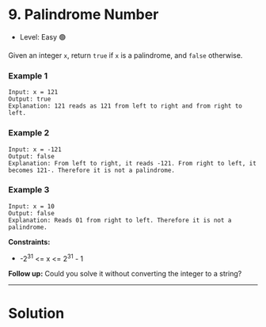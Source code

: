 # 9. Palindrome Number

- Level: Easy 🟢

Given an integer `x`, return `true` if `x` is a
palindrome, and `false` otherwise.

### Example 1
```
Input: x = 121
Output: true
Explanation: 121 reads as 121 from left to right and from right to left.
```

### Example 2
```
Input: x = -121
Output: false
Explanation: From left to right, it reads -121. From right to left, it becomes 121-. Therefore it is not a palindrome.
```

### Example 3
```
Input: x = 10
Output: false
Explanation: Reads 01 from right to left. Therefore it is not a palindrome.
```

**Constraints:**
- -2<sup>31</sup> <= x <= 2<sup>31</sup> - 1


**Follow up:** Could you solve it without converting the integer to a string?

---------------------------
# Solution
